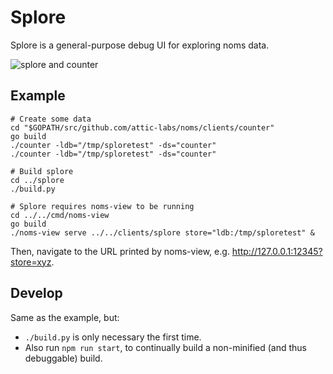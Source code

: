 # Splore

Splore is a general-purpose debug UI for exploring noms data.

![splore and counter](screenshot.png)

## Example

```
# Create some data
cd "$GOPATH/src/github.com/attic-labs/noms/clients/counter"
go build
./counter -ldb="/tmp/sploretest" -ds="counter"
./counter -ldb="/tmp/sploretest" -ds="counter"

# Build splore
cd ../splore
./build.py

# Splore requires noms-view to be running
cd ../../cmd/noms-view
go build
./noms-view serve ../../clients/splore store="ldb:/tmp/sploretest" &
```

Then, navigate to the URL printed by noms-view, e.g. http://127.0.0.1:12345?store=xyz.

## Develop

Same as the example, but:
* `./build.py` is only necessary the first time.
* Also run `npm run start`, to continually build a non-minified (and thus debuggable) build.
